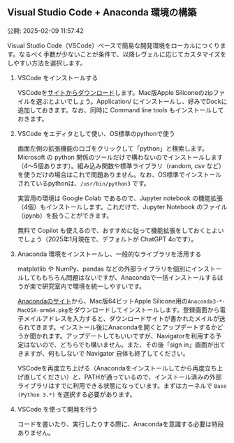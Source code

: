 ## Visual Studio Code + Anaconda 環境の構築

公開: 2025-02-09 11:57:42


Visual Studio Code（VSCode）ベースで簡易な開発環境をローカルにつくります。なるべく手数が少ないことが条件で、以降レヴェルに応じてカスタマイズをしやすい方法を選択します。

1. VSCode をインストールする

    VSCodeを[サイトからダウンロード](https://azure.microsoft.com/ja-jp/products/visual-studio-code)します。Mac版Apple Siliconeのzipファイルを選ぶとよいでしょう。Application/ にインストールし、好みでDockに追加しておきます。なお、同時に Command line tools もインストールしておきます。

2. VSCode をエディタとして使い、OS標準のpythonで使う

    画面左側の拡張機能のロゴをクリックして「python」と検索します。Microsoft の python 関係のツールだけで構わないのでインストールします（4〜5個あります）。組み込み関数や標準ライブラリ（random, csv など）を使うだけの場合はこれで問題ありません。なお、OS標準でインストールされているpythonは、`/usr/bin/python3` です。
    
    実習用の環境は Google Colab であるので、Jupyter notebook の機能拡張（4個）もインストールします。これだけで、Jupyter Notebook のファイル（ipynb）を扱うことができます。
    
    無料で Copilot も使えるので、おすすめに従って機能拡張をしておくとよいでしょう（2025年1月現在で、デフォルトが ChatGPT 4oです）。

3. Anaconda 環境をインストールし、一般的なライブラリを活用する

    matplotlib や NumPy、pandas などの外部ライブラリを個別にインストールしてももちろん問題はないですが、Anacondaで一括インストールするほうが楽で研究室内で環境を統一しやすいです。

    [Anacondaのサイト](https://www.anaconda.com/download)から、Mac版64ビットApple Silicone用の`Anaconda3-*-MacOSX-arm64.pkg`をダウンロードしてインストールします。登録画面から電子メイルアドレスを入力すると、ダウンロードサイトが書かれたメイルが送られてきます。インストール後にAnacondaを開くとアップデートするかどうか聞かれます。アップデートしてもいいですが、Navigatorを利用する予定はないので、どちらでも構いません。また、その後「sign in」画面が出てきますが、何もしないで Navigator 自体も終了してください。

    VSCodeを再度立ち上げる（Anacondaをインストールしてから再度立ち上げ直してください）と、PATHが通っているので、インストール済みの外部ライブラリはすでに利用できる状態になっています。まずはカーネルで `Base (Python 3.*)` を選択する必要があります。
    
4. VSCode を使って開発を行う

    コードを書いたり、実行したりする際に、Anacondaを意識する必要は特段ありません。